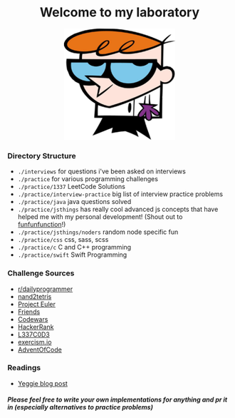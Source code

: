 <h1 align="center">Welcome to my laboratory</h1>
<p align="center">
  <img width="250" height="250" src="assets/dexter.png">
</p>

### Directory Structure

- `./interviews` for questions i've been asked on interviews
- `./practice` for various programming challenges
- `./practice/1337` LeetCode Solutions
- `./practice/interview-practice` big list of interview practice problems
- `./practice/java` java questions solved
- `./practice/jsthings` has really cool advanced js concepts that have helped me with my personal development! (Shout out to [funfunfunction](https://www.youtube.com/channel/UCO1cgjhGzsSYb1rsB4bFe4Q)!)
- `./practice/jsthings/noders` random node specific fun
- `./practice/css` css, sass, scss
- `./practice/c` C and C++ programming
- `./practice/swift` Swift Programming

### Challenge Sources

- [r/dailyprogrammer](https://www.reddit.com/r/dailyprogrammer/)
- [nand2tetris](http://www.nand2tetris.org/)
- [Project Euler](https://projecteuler.net/)
- [Friends](https://join.slack.com/t/aviatodev/shared_invite/enQtMzA3MTkyMTE5ODQzLTk4MzliY2NkOTcwMDQyNWFkOWEwMWEwYjdlYWZhNTg0MTBkYjQ4OGVlZDM4MjVjOTY5NmE4NDExZGJjODFjNTQ)
- [Codewars](https://www.codewars.com/)
- [HackerRank](https://www.hackerrank.com/)
- [L337C0D3](https://leetcode.com/)
- [exercism.io](http://exercism.io/)
- [AdventOfCode](https://adventofcode.com/2017/about)

### Readings
- [Yeggie blog post](http://steve-yegge.blogspot.com/2008/03/get-that-job-at-google.html)

##### Please feel free to write your own implementations for anything and pr it in (especially alternatives to practice problems)
